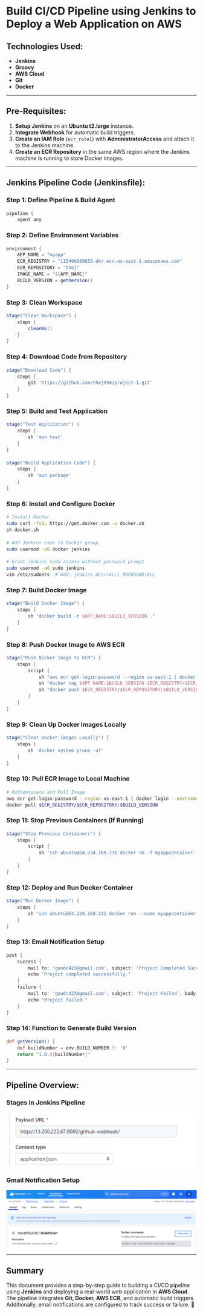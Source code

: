 # Build CI/CD Pipeline using Jenkins to Deploy a Web Application on AWS

## Technologies Used:
- **Jenkins**
- **Groovy**
- **AWS Cloud**
- **Git**
- **Docker**  

---

## **Pre-Requisites:**
1. **Setup Jenkins** on an **Ubuntu t2.large** instance.
2. **Integrate Webhook** for automatic build triggers.
3. **Create an IAM Role** (`ecr_role1`) with **AdministratorAccess** and attach it to the Jenkins machine.
4. **Create an ECR Repository** in the same AWS region where the Jenkins machine is running to store Docker images.

---

## **Jenkins Pipeline Code (Jenkinsfile):**

### **Step 1: Define Pipeline & Build Agent**
```groovy
pipeline {
    agent any
```

### **Step 2: Define Environment Variables**
```groovy
environment {
    APP_NAME = "myapp"
    ECR_REGISTRY = "115498080659.dkr.ecr.us-east-1.amazonaws.com"
    ECR_REPOSITORY = "thej"
    IMAGE_NAME = "${APP_NAME}"
    BUILD_VERSION = getVersion()
}
```

### **Step 3: Clean Workspace**
```groovy
stage("Clear Workspace") {
    steps {
        cleanWs()
    }
}
```

### **Step 4: Download Code from Repository**
```groovy
stage("Download Code") {
    steps {
        git 'https://github.com/thej950/project-1.git'
    }
}
```

### **Step 5: Build and Test Application**
```groovy
stage("Test Application") {
    steps {
        sh 'mvn test'
    }
}

stage("Build Application Code") {
    steps {
        sh 'mvn package'
    }
}
```

### **Step 6: Install and Configure Docker**
```bash
# Install Docker
sudo curl -fsSL https://get.docker.com -o docker.sh
sh docker.sh

# Add Jenkins user to Docker group
sudo usermod -aG docker jenkins

# Grant Jenkins sudo access without password prompt
sudo usermod -aG sudo jenkins
vim /etc/sudoers  # Add: jenkins ALL=(ALL) NOPASSWD:ALL
```

### **Step 7: Build Docker Image**
```groovy
stage("Build Docker Image") {
    steps {
        sh "docker build -t $APP_NAME:$BUILD_VERSION ."
    }
}
```

### **Step 8: Push Docker Image to AWS ECR**
```groovy
stage("Push Docker Image to ECR") {
    steps {
        script {
            sh "aws ecr get-login-password --region us-east-1 | docker login --username AWS --password-stdin ${ECR_REGISTRY}"
            sh "docker tag $APP_NAME:$BUILD_VERSION $ECR_REGISTRY/$ECR_REPOSITORY:$BUILD_VERSION"
            sh "docker push $ECR_REGISTRY/$ECR_REPOSITORY:$BUILD_VERSION"
        }
    }
}
```

### **Step 9: Clean Up Docker Images Locally**
```groovy
stage("Clear Docker Images Locally") {
    steps {
        sh 'docker system prune -af'
    }
}
```

### **Step 10: Pull ECR Image to Local Machine**
```bash
# Authenticate and Pull Image
aws ecr get-login-password --region us-east-1 | docker login --username AWS --password-stdin ${ECR_REGISTRY}
docker pull $ECR_REGISTRY/$ECR_REPOSITORY:$BUILD_VERSION
```

### **Step 11: Stop Previous Containers (If Running)**
```groovy
stage("Stop Previous Containers") {
    steps {
        script {
            sh 'ssh ubuntu@54.234.168.231 docker rm -f myappcontainer'
        }
    }
}
```

### **Step 12: Deploy and Run Docker Container**
```groovy
stage("Run Docker Image") {
    steps {
        sh "ssh ubuntu@54.234.168.231 docker run --name myappcontainer -d -p 9090:8080 $ECR_REGISTRY/$ECR_REPOSITORY:$BUILD_VERSION"
    }
}
```

### **Step 13: Email Notification Setup**
```groovy
post {
    success {
        mail to: 'goudc423@gmail.com', subject: 'Project Completed Successfully', body: 'CI/CD Pipeline executed successfully.'
        echo "Project completed successfully."
    }
    failure {
        mail to: 'goudc423@gmail.com', subject: 'Project Failed', body: 'CI/CD Pipeline execution failed.'
        echo "Project failed."
    }
}
```

### **Step 14: Function to Generate Build Version**
```groovy
def getVersion() {
    def buildNumber = env.BUILD_NUMBER ?: '0'
    return "1.0.${buildNumber}"
}
```

---

## **Pipeline Overview:**
### **Stages in Jenkins Pipeline**
![Pipeline Stages](images/image.png)

### **Gmail Notification Setup**
![Gmail Notification](images/image-1.png)

---

## **Summary**
This document provides a step-by-step guide to building a CI/CD pipeline using **Jenkins** and deploying a real-world web application in **AWS Cloud**. The pipeline integrates **Git, Docker, AWS ECR**, and automatic build triggers. Additionally, email notifications are configured to track success or failure. 🚀

